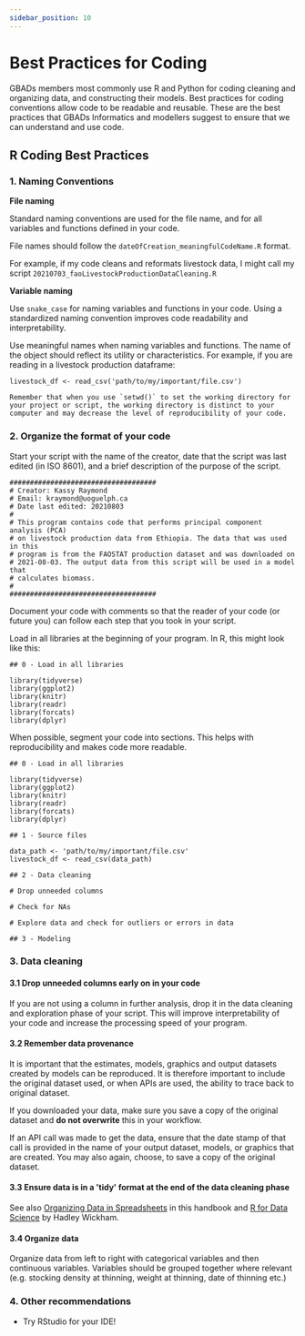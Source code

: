 ```yaml
---
sidebar_position: 10
---
```

# Best Practices for Coding

GBADs members most commonly use R and Python for coding cleaning and organizing data, and constructing their models. Best practices for coding conventions allow code to be readable and reusable. These are the best practices that GBADs Informatics and modellers suggest to ensure that we can understand and use code.


<!---

	James and Gemma - this area is commented out in the markdown file. When you see 'admonition' in the text, it just means that a little not box comes up! 

·         Comment with name of creator, date (in ISO 8601 format? E.g. 20210729), what the script contains (e.g. principal component analysis)?

·         Libraries loaded in the R script

·         Set working directory?

·         Data should be ‘tidy’ at the end of the cleaning process (see Data Governance Handbook or R for Data Science)

·         Organise data from left to right with categorical variables and then continuous variables. Variables should be grouped together where relevant (e.g. stocking density at thinning, weight at thinning, date of thinning etc.)?

·         Remove irrelevant columns from the dataset (e.g. longitude and latitude)

·         Code well documented

·         Use standard file naming convention (e.g. 20210617_FAO_ProductionPrices_Poultry_Ethiopia_metadata.csv, NOT FAO Production Prices - downloaded by Kassy on April 25.csv)

·         Snake for naming objects in R (e.g. Majority_Parent_Flock_Old)

·         Objects should have meaningful name


--->

## R Coding Best Practices 

### 1. Naming Conventions 

**File naming**

Standard naming conventions are used for the file name, and for all variables and functions defined in your code. 

File names should follow the `dateOfCreation_meaningfulCodeName.R` format. 

For example, if my code cleans and reformats livestock data, I might call my script `20210703_faoLivestockProductionDataCleaning.R`

**Variable naming** 

Use `snake_case` for naming variables and functions in your code. Using a standardized naming convention improves code readability and interpretability. 

<!--Naming conventions should also be used when declaring variables or creating functions. While there are multiple popular naming conventions including camelCase, PascalCase and snake_case, for example, the agreed upon convention for GBADs is the use of snake_case. -->

Use meaningful names when naming variables and functions. The name of the object should reflect its utility or characteristics. For example, if you are reading in a livestock production dataframe: 

```
livestock_df <- read_csv('path/to/my/important/file.csv')
```

```{admonition} Be careful when setting working directory
Remember that when you use `setwd()` to set the working directory for your project or script, the working directory is distinct to your computer and may decrease the level of reproducibility of your code. 
```

### 2. Organize the format of your code 

Start your script with the name of the creator, date that the script was last edited (in ISO 8601), and a brief description of the purpose of the script. 

```
####################################
# Creator: Kassy Raymond 
# Email: kraymond@uoguelph.ca
# Date last edited: 20210803
# 
# This program contains code that performs principal component analysis (PCA)
# on livestock production data from Ethiopia. The data that was used in this
# program is from the FAOSTAT production dataset and was downloaded on
# 2021-08-03. The output data from this script will be used in a model that 
# calculates biomass. 
#
####################################
```

Document your code with comments so that the reader of your code (or future you) can follow each step that you took in your script. 

Load in all libraries at the beginning of your program. In R, this might look like this: 

```
## 0 - Load in all libraries 

library(tidyverse)
library(ggplot2)
library(knitr)
library(readr)
library(forcats)
library(dplyr)
```

When possible, segment your code into sections. This helps with reproducibility and makes code more readable. 

```
## 0 - Load in all libraries 

library(tidyverse)
library(ggplot2)
library(knitr)
library(readr)
library(forcats)
library(dplyr)

## 1 - Source files 

data_path <- 'path/to/my/important/file.csv'
livestock_df <- read_csv(data_path)

## 2 - Data cleaning 

# Drop unneeded columns 

# Check for NAs

# Explore data and check for outliers or errors in data 

## 3 - Modeling 

```

### 3. Data cleaning 

#### 3.1 Drop unneeded columns early on in your code 

If you are not using a column in further analysis, drop it in the data cleaning and exploration phase of your script. This will improve interpretability of your code and increase the processing speed of your program. 

#### 3.2 Remember data provenance 

It is important that the estimates, models, graphics and output datasets created by models can be reproduced. It is therefore important to include the original dataset used, or when APIs are used, the ability to trace back to original dataset. 

If you downloaded your data, make sure you save a copy of the original dataset and **do not overwrite** this in your workflow.

If an API call was made to get the data, ensure that the date stamp of that call is provided in the name of your output dataset, models, or graphics that are created. You may also again, choose, to save a copy of the original dataset. 

#### 3.3 Ensure data is in a 'tidy' format at the end of the data cleaning phase 

See also [Organizing Data in Spreadsheets](http://www.gbadske.org/Documentation/DataGovernanceHandbook/dataBestPractices.html) in this handbook and [R for Data Science](https://r4ds.had.co.nz/) by Hadley Wickham. 

#### 3.4 Organize data

Organize data from left to right with categorical variables and then continuous variables. Variables should be grouped together where relevant (e.g. stocking density at thinning, weight at thinning, date of thinning etc.)

### 4. Other recommendations 

- Try RStudio for your IDE!


